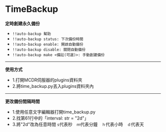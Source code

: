 # TimeBackup

**定時創建永久備份**

- `!!auto-backup 幫助`
- `!!auto-backup status: 下次備份時間`
- `!!auto-backup enable: 開啟自動備份`
- `!!auto-backup disable: 關閉自動備份`
- `!!auto-backup make <備註(可選)>: 手動創建備份`
---
**使用方式**
- 1.打開MCDR伺服器的plugins資料夾
- 2.將time_backup.py丟入plugins資料夾內
---
**更改備份間隔時間**
- 1.使用任意文字編輯器打開time_backup.py
- 2.找第61行中的「interval: str = "2d"」
- 3.將"2d"改為任意時間
`s`代表秒　`ｍ`代表分鐘　`ｈ`代表小時　`ｄ`代表天
